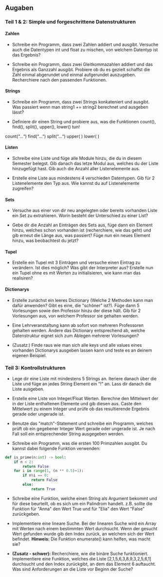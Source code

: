 ## Augaben
### Teil 1 & 2: Simple und forgeschrittene Datenstrukturen

#### Zahlen

+ Schreibe ein Programm, dass zwei Zahlen addiert und ausgibt. Versuche auch die Datentypen int und float zu mischen, von welchem Datentyp ist das Ergebnis?

+ Schreibe ein Programm, dass zwei Gleitkommazahlen addiert und das Ergebnis als Ganzzahl ausgibt. Probiere ob du es gezielt schaffst die Zahl einmal abgerundet und einmal aufgerundet auszugeben. Recherchiere nach den passenden Funktionen.

#### Strings

+ Schreibe ein Programm, dass zwei Strings konkateniert und ausgibt. Was passiert wenn man string1 += string2 berechnet und ausgeben lässt?

+ Definiere dir einen String und probiere aus, was die Funktionen count(), find(), split(), upper(), lower() tun!

count(“…“)
find(“…“)
split(“…“)
upper( )
lower( )

#### Listen

+ Schreibe eine Liste und füge alle Module hinzu, die du in diesem Semester belegst. Gib danach das letze Modul aus, welches du der Liste hinzugefügt hast. Gib auch die Anzahl aller Listenelemente aus.

+ Erstelle eine Liste aus mindestens 4 verschieden Datentypen. Gib für 2 Listenelemente den Typ aus. Wie kannst du auf Listenelemente zugreifen?

#### Sets
+ Versuche aus einer von dir neu angelegten oder bereits vorhanden Liste ein Set zu extrahieren. Worin besteht der Unterschied zu einer List?

+ Gebe dir die Anzahl an Einträgen des Sets aus, füge dann ein Element hinzu, welches schon vorhanden ist (recherchiere, wie das geht) und gib erneut die Länge aus, was passiert?
Füge nun ein neues Element hinzu, was beobachtest du jetzt?

#### Tupel
+ Erstelle ein Tupel mit 3 Einträgen und versuche einen Eintrag zu verändern. Ist dies möglich? Was gibt der Interpreter aus? Erstelle nun ein Tupel ohne es mit Werten zu initialisieren, wie kann man das realisiren?

#### Dictionarys

+ Erstelle zunächst ein leeres Dictionary (Welche 2 Methoden kann man dafür anwenden? Gibt es eine, die "schöner" ist?). Füge dann 5 Vorlesungen sowie den Professor hinzu der diese hält. Gib für 2 Vorlesungen aus, von welchem Professor sie gehalten werden. 

+ Eine Lehrveranstaltung kann ab sofort von mehreren Professoren gehalten werden. Ändere das Dictionary entsprechend ab, welche Datenstruktur eignet sich zum Ablegen mehrerer Vorlesungen?

+ (Zusatz:) Finde raus wie man sich alle keys und alle values eines vorhanden Dictionarys ausgeben lassen kann und teste es an deinem eigenen Beispiel.

### Teil 3: Kontrollstrukturen

+ Lege dir eine Liste mit mindestens 5 Strings an. Iteriere danach über die Liste und füge an jedes String Element ein "!" an. Lass dir danach die Liste ausgeben. 

+ Erstelle eine Liste von Integer/Float Werten. Berechne den Mittelwert der in der Liste enthaltenen Elemente und gib diesen aus. Caste den Mittelwert zu einem Integer und prüfe ob das resultierende Ergebnis gerade oder ungerade ist. 

+ Benutze das "match"-Statement und schreibe ein Programm, welches prüft ob ein gegebener Integer Wert gerade oder ungerade ist. Je nach Fall soll ein entsprechender String ausgegeben werden.

+ Schreibe ein Programm, was die ersten 100 Primzahlen ausgibt. Du kannst dabei folgende Funktion verwenden: 
```python
def is_prime(n:int) -> bool:
    if n < 2:
        return False
    for i in range(1, (n ** 0.5)+1):
        if n%i == 0:
            return False
        else:
            return True
```

+ Schreibe eine Funktion, welche einen String als Argument bekommt und für diese beurteilt, ob es sich um ein Palindrom handelt. z.B. sollte die Funktion für "Anna" den Wert True und für "Elia" den Wert "False" zurückgeben.

+ Implementiere eine lineare Suche. Bei der linearen Suche wird ein Array mit Werten nach einem bestimmten Wert durchsucht. Wenn der gesucht Wert gefunden wurde gib den Index zurück, an welchem sich der Wert befindet. __Hinweis:__ Die Funktion enumerate() kann helfen, was macht sie?

+ __(Zusatz - schwer):__ Recherchiere, wie die binäre Suche funktioniert. Implementiere eine Funktion, welches die Liste [2,1,5,6,3,8,9,3,2,5,6,1] durchsucht und den Index zurückgibt, an dem das Element 6 auftaucht. Was sind Anforderungen an die Liste vor Beginn der Suche?